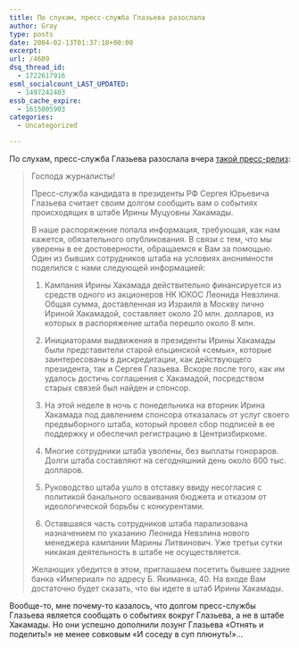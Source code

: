 ```yaml
---
title: По слухам, пресс-служба Глазьева разослала
author: Gray
type: posts
date: 2004-02-13T01:37:10+00:00
excerpt:
url: /4609
dsq_thread_id:
  - 1722617916
esml_socialcount_LAST_UPDATED:
  - 1497242403
essb_cache_expire:
  - 1615005903
categories:
  - Uncategorized

---
```








По слухам, пресс-служба Глазьева разослала вчера <a href="http://www.livejournal.com/users/mashenke/148172.html#cutid1" target="_blank">такой пресс-релиз</a>:

> Господа журналисты!
> 
> Пресс-служба кандидата в президенты РФ Сергея Юрьевича Глазьева считает своим долгом сообщить вам о событиях происходящих в штабе Ирины Муцуовны Хакамады.
> 
> В наше распоряжение попала информация, требующая, как нам кажется, обязательного опубликования. В связи с тем, что мы уверены в ее достоверности, обращаемся к Вам за помощью. Один из бывших сотрудников штаба на условиях анонимности поделился с нами следующей информацией:
> 
> 1. Кампания Ирины Хакамада действительно финансируется из средств одного из акционеров НК ЮКОС Леонида Невзлина. Общая сумма, доставленная из Израиля в Москву лично Ириной Хакамадой, составляет около 20 млн. долларов, из которых в распоряжение штаба перешло около 8 млн. 
> 
> 2. Инициаторами выдвижения в президенты Ирины Хакамады были представители старой ельцинской &laquo;семьи&raquo;, которые заинтересованы в дискредитации, как действующего президента, так и Сергея Глазьева. Вскоре после того, как им удалось достичь соглашения с Хакамадой, посредством старых связей был найден и спонсор.
> 
> 3. На этой неделе в ночь с понедельника на вторник Ирина Хакамада под давлением спонсора отказалась от услуг своего предвыборного штаба, который провел сбор подписей в ее поддержку и обеспечил регистрацию в Центризбиркоме.
> 
> 4. Многие сотрудники штаба уволены, без выплаты гонораров. Долги штаба составляют на сегодняшний день около 600 тыс. долларов. 
> 
> 5. Руководство штаба ушло в отставку ввиду несогласия с политикой банального осваивания бюджета и отказом от идеологической борьбы с конкурентами.
> 
> 6. Оставшаяся часть сотрудников штаба парализована назначением по указанию Леонида Невзлина нового менеджера кампании Марины Литвинович. Уже третьи сутки никакая деятельность в штабе не осуществляется.
> 
> Желающих убедится в этом, приглашаем посетить бывшее задние банка &laquo;Империал&raquo; по адресу Б. Якиманка, 40. На входе Вам достаточно будет сказать, что вы идете в штаб Ирины Хакамады.

Вообще-то, мне почему-то казалось, что долгом пресс-службы Глазьева является сообщать о событиях вокруг Глазьева, а не в штабе Хакамады. Но они успешно дополнили лозунг Глазьева &#171;Отнять и поделить!&#187; не менее совковым &#171;И соседу в суп плюнуть!&#187;&#8230;